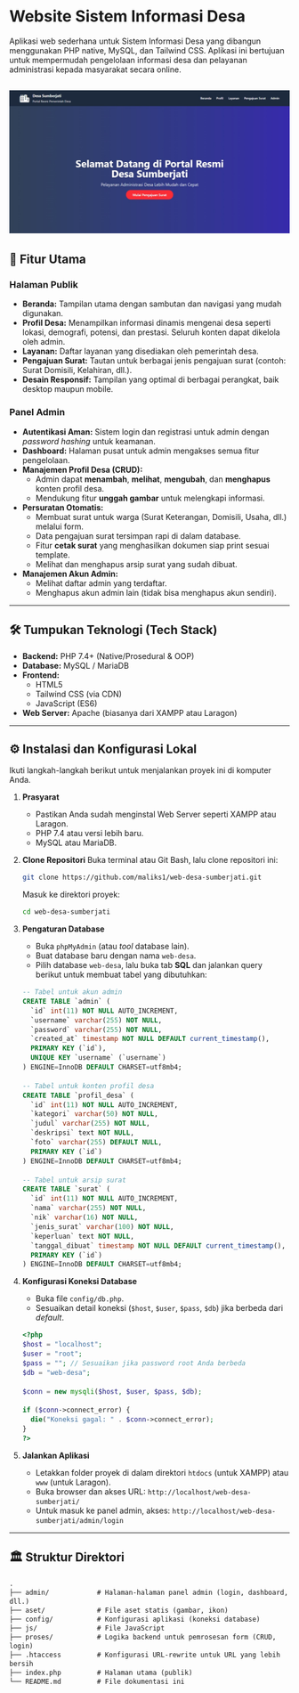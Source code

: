 # Website Sistem Informasi Desa

Aplikasi web sederhana untuk Sistem Informasi Desa yang dibangun menggunakan PHP native, MySQL, dan Tailwind CSS. Aplikasi ini bertujuan untuk mempermudah pengelolaan informasi desa dan pelayanan administrasi kepada masyarakat secara online.

![Tampilan Website Desa](./screenshot.jpg)
---

## 🚀 Fitur Utama

### Halaman Publik
-   **Beranda:** Tampilan utama dengan sambutan dan navigasi yang mudah digunakan.
-   **Profil Desa:** Menampilkan informasi dinamis mengenai desa seperti lokasi, demografi, potensi, dan prestasi. Seluruh konten dapat dikelola oleh admin.
-   **Layanan:** Daftar layanan yang disediakan oleh pemerintah desa.
-   **Pengajuan Surat:** Tautan untuk berbagai jenis pengajuan surat (contoh: Surat Domisili, Kelahiran, dll.).
-   **Desain Responsif:** Tampilan yang optimal di berbagai perangkat, baik desktop maupun mobile.

### Panel Admin
-   **Autentikasi Aman:** Sistem login dan registrasi untuk admin dengan *password hashing* untuk keamanan.
-   **Dashboard:** Halaman pusat untuk admin mengakses semua fitur pengelolaan.
-   **Manajemen Profil Desa (CRUD):**
    -   Admin dapat **menambah**, **melihat**, **mengubah**, dan **menghapus** konten profil desa.
    -   Mendukung fitur **unggah gambar** untuk melengkapi informasi.
-   **Persuratan Otomatis:**
    -   Membuat surat untuk warga (Surat Keterangan, Domisili, Usaha, dll.) melalui form.
    -   Data pengajuan surat tersimpan rapi di dalam database.
    -   Fitur **cetak surat** yang menghasilkan dokumen siap print sesuai template.
    -   Melihat dan menghapus arsip surat yang sudah dibuat.
-   **Manajemen Akun Admin:**
    -   Melihat daftar admin yang terdaftar.
    -   Menghapus akun admin lain (tidak bisa menghapus akun sendiri).

---

## 🛠️ Tumpukan Teknologi (Tech Stack)

-   **Backend:** PHP 7.4+ (Native/Prosedural & OOP)
-   **Database:** MySQL / MariaDB
-   **Frontend:**
    -   HTML5
    -   Tailwind CSS (via CDN)
    -   JavaScript (ES6)
-   **Web Server:** Apache (biasanya dari XAMPP atau Laragon)

---

## ⚙️ Instalasi dan Konfigurasi Lokal

Ikuti langkah-langkah berikut untuk menjalankan proyek ini di komputer Anda.

1.  **Prasyarat**
    -   Pastikan Anda sudah menginstal Web Server seperti XAMPP atau Laragon.
    -   PHP 7.4 atau versi lebih baru.
    -   MySQL atau MariaDB.

2.  **Clone Repositori**
    Buka terminal atau Git Bash, lalu clone repositori ini:
    ```bash
    git clone https://github.com/maliks1/web-desa-sumberjati.git
    ```
    Masuk ke direktori proyek:
    ```bash
    cd web-desa-sumberjati
    ```

3.  **Pengaturan Database**
    -   Buka `phpMyAdmin` (atau *tool* database lain).
    -   Buat database baru dengan nama `web-desa`.
    -   Pilih database `web-desa`, lalu buka tab **SQL** dan jalankan query berikut untuk membuat tabel yang dibutuhkan:

    ```sql
    -- Tabel untuk akun admin
    CREATE TABLE `admin` (
      `id` int(11) NOT NULL AUTO_INCREMENT,
      `username` varchar(255) NOT NULL,
      `password` varchar(255) NOT NULL,
      `created_at` timestamp NOT NULL DEFAULT current_timestamp(),
      PRIMARY KEY (`id`),
      UNIQUE KEY `username` (`username`)
    ) ENGINE=InnoDB DEFAULT CHARSET=utf8mb4;

    -- Tabel untuk konten profil desa
    CREATE TABLE `profil_desa` (
      `id` int(11) NOT NULL AUTO_INCREMENT,
      `kategori` varchar(50) NOT NULL,
      `judul` varchar(255) NOT NULL,
      `deskripsi` text NOT NULL,
      `foto` varchar(255) DEFAULT NULL,
      PRIMARY KEY (`id`)
    ) ENGINE=InnoDB DEFAULT CHARSET=utf8mb4;

    -- Tabel untuk arsip surat
    CREATE TABLE `surat` (
      `id` int(11) NOT NULL AUTO_INCREMENT,
      `nama` varchar(255) NOT NULL,
      `nik` varchar(16) NOT NULL,
      `jenis_surat` varchar(100) NOT NULL,
      `keperluan` text NOT NULL,
      `tanggal_dibuat` timestamp NOT NULL DEFAULT current_timestamp(),
      PRIMARY KEY (`id`)
    ) ENGINE=InnoDB DEFAULT CHARSET=utf8mb4;
    ```

4.  **Konfigurasi Koneksi Database**
    -   Buka file `config/db.php`.
    -   Sesuaikan detail koneksi (`$host`, `$user`, `$pass`, `$db`) jika berbeda dari *default*.

    ```php
    <?php
    $host = "localhost";
    $user = "root";
    $pass = ""; // Sesuaikan jika password root Anda berbeda
    $db = "web-desa";

    $conn = new mysqli($host, $user, $pass, $db);

    if ($conn->connect_error) {
      die("Koneksi gagal: " . $conn->connect_error);
    }
    ?>
    ```

5.  **Jalankan Aplikasi**
    -   Letakkan folder proyek di dalam direktori `htdocs` (untuk XAMPP) atau `www` (untuk Laragon).
    -   Buka browser dan akses URL: `http://localhost/web-desa-sumberjati/`
    -   Untuk masuk ke panel admin, akses: `http://localhost/web-desa-sumberjati/admin/login`

---

## 🏛️ Struktur Direktori

```
.
├── admin/            # Halaman-halaman panel admin (login, dashboard, dll.)
├── aset/             # File aset statis (gambar, ikon)
├── config/           # Konfigurasi aplikasi (koneksi database)
├── js/               # File JavaScript
├── proses/           # Logika backend untuk pemrosesan form (CRUD, login)
├── .htaccess         # Konfigurasi URL-rewrite untuk URL yang lebih bersih
├── index.php         # Halaman utama (publik)
└── README.md         # File dokumentasi ini
```
